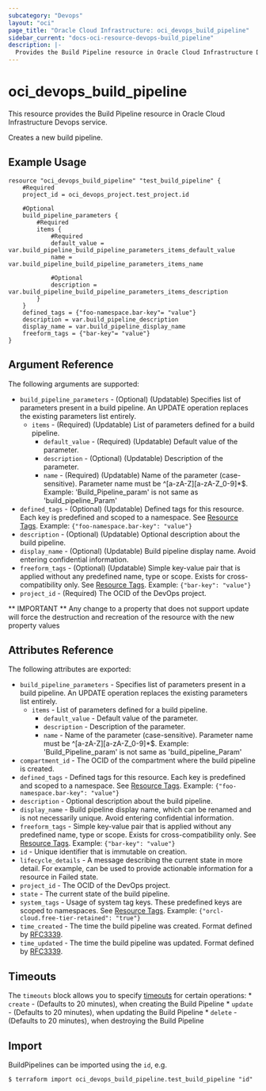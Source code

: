 ```yaml
---
subcategory: "Devops"
layout: "oci"
page_title: "Oracle Cloud Infrastructure: oci_devops_build_pipeline"
sidebar_current: "docs-oci-resource-devops-build_pipeline"
description: |-
  Provides the Build Pipeline resource in Oracle Cloud Infrastructure Devops service
---
```


# oci_devops_build_pipeline
This resource provides the Build Pipeline resource in Oracle Cloud Infrastructure Devops service.

Creates a new build pipeline.


## Example Usage

```hcl
resource "oci_devops_build_pipeline" "test_build_pipeline" {
	#Required
	project_id = oci_devops_project.test_project.id

	#Optional
	build_pipeline_parameters {
		#Required
		items {
			#Required
			default_value = var.build_pipeline_build_pipeline_parameters_items_default_value
			name = var.build_pipeline_build_pipeline_parameters_items_name

			#Optional
			description = var.build_pipeline_build_pipeline_parameters_items_description
		}
	}
	defined_tags = {"foo-namespace.bar-key"= "value"}
	description = var.build_pipeline_description
	display_name = var.build_pipeline_display_name
	freeform_tags = {"bar-key"= "value"}
}
```

## Argument Reference

The following arguments are supported:

* `build_pipeline_parameters` - (Optional) (Updatable) Specifies list of parameters present in a build pipeline. An UPDATE operation replaces the existing parameters list entirely. 
	* `items` - (Required) (Updatable) List of parameters defined for a build pipeline.
		* `default_value` - (Required) (Updatable) Default value of the parameter.
		* `description` - (Optional) (Updatable) Description of the parameter.
		* `name` - (Required) (Updatable) Name of the parameter (case-sensitive). Parameter name must be ^[a-zA-Z][a-zA-Z_0-9]*$. Example: 'Build_Pipeline_param' is not same as 'build_pipeline_Param' 
* `defined_tags` - (Optional) (Updatable) Defined tags for this resource. Each key is predefined and scoped to a namespace. See [Resource Tags](https://docs.cloud.oracle.com/iaas/Content/General/Concepts/resourcetags.htm). Example: `{"foo-namespace.bar-key": "value"}`
* `description` - (Optional) (Updatable) Optional description about the build pipeline.
* `display_name` - (Optional) (Updatable) Build pipeline display name. Avoid entering confidential information.
* `freeform_tags` - (Optional) (Updatable) Simple key-value pair that is applied without any predefined name, type or scope. Exists for cross-compatibility only.  See [Resource Tags](https://docs.cloud.oracle.com/iaas/Content/General/Concepts/resourcetags.htm). Example: `{"bar-key": "value"}`
* `project_id` - (Required) The OCID of the DevOps project.


** IMPORTANT **
Any change to a property that does not support update will force the destruction and recreation of the resource with the new property values

## Attributes Reference

The following attributes are exported:

* `build_pipeline_parameters` - Specifies list of parameters present in a build pipeline. An UPDATE operation replaces the existing parameters list entirely. 
	* `items` - List of parameters defined for a build pipeline.
		* `default_value` - Default value of the parameter.
		* `description` - Description of the parameter.
		* `name` - Name of the parameter (case-sensitive). Parameter name must be ^[a-zA-Z][a-zA-Z_0-9]*$. Example: 'Build_Pipeline_param' is not same as 'build_pipeline_Param' 
* `compartment_id` - The OCID of the compartment where the build pipeline is created.
* `defined_tags` - Defined tags for this resource. Each key is predefined and scoped to a namespace. See [Resource Tags](https://docs.cloud.oracle.com/iaas/Content/General/Concepts/resourcetags.htm). Example: `{"foo-namespace.bar-key": "value"}`
* `description` - Optional description about the build pipeline.
* `display_name` - Build pipeline display name, which can be renamed and is not necessarily unique. Avoid entering confidential information.
* `freeform_tags` - Simple key-value pair that is applied without any predefined name, type or scope. Exists for cross-compatibility only.  See [Resource Tags](https://docs.cloud.oracle.com/iaas/Content/General/Concepts/resourcetags.htm). Example: `{"bar-key": "value"}`
* `id` - Unique identifier that is immutable on creation.
* `lifecycle_details` - A message describing the current state in more detail. For example, can be used to provide actionable information for a resource in Failed state.
* `project_id` - The OCID of the DevOps project.
* `state` - The current state of the build pipeline.
* `system_tags` - Usage of system tag keys. These predefined keys are scoped to namespaces. See [Resource Tags](https://docs.cloud.oracle.com/iaas/Content/General/Concepts/resourcetags.htm). Example: `{"orcl-cloud.free-tier-retained": "true"}`
* `time_created` - The time the build pipeline was created. Format defined by [RFC3339](https://datatracker.ietf.org/doc/html/rfc3339).
* `time_updated` - The time the build pipeline was updated. Format defined by [RFC3339](https://datatracker.ietf.org/doc/html/rfc3339).

## Timeouts

The `timeouts` block allows you to specify [timeouts](https://registry.terraform.io/providers/oracle/oci/latest/docs/guides/changing_timeouts) for certain operations:
	* `create` - (Defaults to 20 minutes), when creating the Build Pipeline
	* `update` - (Defaults to 20 minutes), when updating the Build Pipeline
	* `delete` - (Defaults to 20 minutes), when destroying the Build Pipeline


## Import

BuildPipelines can be imported using the `id`, e.g.

```
$ terraform import oci_devops_build_pipeline.test_build_pipeline "id"
```

